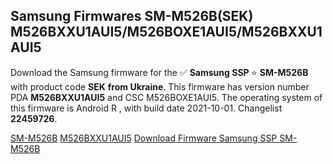 <h2>Samsung Firmwares SM-M526B(SEK) M526BXXU1AUI5/M526BOXE1AUI5/M526BXXU1AUI5</h2>
Download the Samsung firmware for the ✅ <strong>Samsung SSP </strong> ⭐ <strong>SM-M526B</strong> with product code <strong>SEK</strong> <strong> from Ukraine</strong>. This firmware has version number PDA <strong>M526BXXU1AUI5</strong> and CSC M526BOXE1AUI5. The operating system of this firmware is Android R , with build date 2021-10-01. Changelist <strong>22459726</strong>.


[SM-M526B](https://samfirm.shop/samsung/model/SM-M526B)
[M526BXXU1AUI5](https://samfirm.shop/samsung/pda/M526BXXU1AUI5)
[Download Firmware Samsung SSP SM-M526B](https://samfirm.shop/samsung/firmware/462046)
